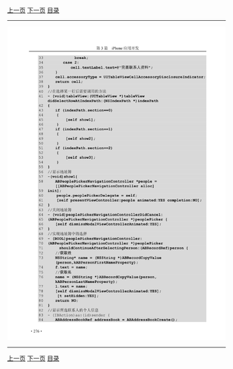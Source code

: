 [上一页](287.md) [下一页](289.md) [目录](../README.md)

***

![288](../images/288.png)

***

[上一页](287.md) [下一页](289.md) [目录](../README.md)